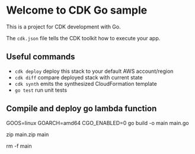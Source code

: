 # Welcome to CDK Go sample

This is a project for CDK development with Go.

The `cdk.json` file tells the CDK toolkit how to execute your app.

## Useful commands

- `cdk deploy` deploy this stack to your default AWS account/region
- `cdk diff` compare deployed stack with current state
- `cdk synth` emits the synthesized CloudFormation template
- `go test` run unit tests

## Compile and deploy go lambda function

GOOS=linux GOARCH=amd64 CGO_ENABLED=0 go build -o main main.go

zip main.zip main

rm -f main
